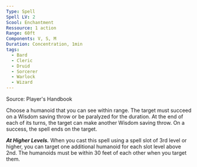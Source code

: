 ```yaml
---
Type: Spell
Spell LV: 2
Scool: Enchantment
Ressource: 1 action
Range: 60ft
Components: V, S, M
Duration: Concentration, 1min
tags:
  - Bard
  - Cleric
  - Druid
  - Sorcerer
  - Warlock
  - Wizard
---
```

Source: Player's Handbook

Choose a humanoid that you can see within range. The target must succeed on a Wisdom saving throw or be paralyzed for the duration. At the end of each of its turns, the target can make another Wisdom saving throw. On a success, the spell ends on the target.

**_At Higher Levels._** When you cast this spell using a spell slot of 3rd level or higher, you can target one additional humanoid for each slot level above 2nd. The humanoids must be within 30 feet of each other when you target them.